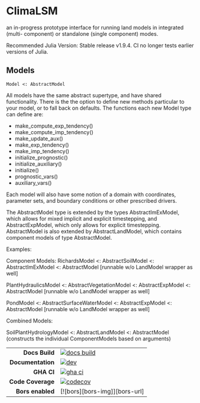 # ClimaLSM
an in-progress prototype interface for running land models in integrated (multi-
component) or standalone (single component) modes.

Recommended Julia Version: Stable release v1.9.4. CI no longer tests earlier
versions of Julia.

## Models
```
Model <: AbstractModel
```

All models have the same abstract supertype, and have shared functionality.
There is the the option to define new methods particular to your model, or to
fall back on defaults. The functions each new Model type can define are:
- make_compute_exp_tendency()
- make_compute_imp_tendency()
- make_update_aux()
- make_exp_tendency()
- make_imp_tendency()
- initialize_prognostic()
- initialize_auxiliary()
- initialize()
- prognostic_vars()
- auxiliary_vars()

Each model will also have some notion of a domain with coordinates, parameter sets,
and boundary conditions or other prescribed drivers.

The AbstractModel type is extended by the types AbstractImExModel, which allows for
mixed implicit and explicit timestepping, and AbstractExpModel, which only allows
for explicit timestepping.
AbstractModel is also extended by AbstractLandModel, which contains component
models of type AbstractModel.

Examples:

Component Models:
RichardsModel <: AbstractSoilModel <: AbstractImExModel <: AbstractModel [runnable w/o LandModel wrapper as well]

PlantHydraulicsModel <: AbstractVegetationModel <: AbstractExpModel <: AbstractModel  [runnable w/o LandModel wrapper as well]

PondModel <: AbstractSurfaceWaterModel  <: AbstractExpModel <: AbstractModel  [runnable w/o LandModel wrapper as well]

Combined Models:

SoilPlantHydrologyModel <: AbstractLandModel <: AbstractModel (constructs the individual ComponentModels based on arguments)

|||
|---------------------:|:----------------------------------------------|
| **Docs Build**       | [![docs build][docs-bld-img]][docs-bld-url]   |
| **Documentation**    | [![dev][docs-dev-img]][docs-dev-url]          |
| **GHA CI**           | [![gha ci][gha-ci-img]][gha-ci-url]           |
| **Code Coverage**    | [![codecov][codecov-img]][codecov-url]        |
| **Bors enabled**     | [![bors][bors-img]][bors-url]                 |

[docs-bld-img]: https://github.com/CliMA/ClimaLSM.jl/actions/workflows/docs.yml/badge.svg
[docs-bld-url]: https://github.com/CliMA/ClimaLSM.jl/actions/workflows/docs.yml

[docs-dev-img]: https://img.shields.io/badge/docs-dev-blue.svg
[docs-dev-url]: https://CliMA.github.io/ClimaLSM.jl/dev/

[gha-ci-img]: https://github.com/CliMA/ClimaLSM.jl/actions/workflows/ci.yml/badge.svg
[gha-ci-url]: https://github.com/CliMA/ClimaLSM.jl/actions/workflows/ci.yml

[codecov-img]: https://codecov.io/gh/CliMA/ClimaLSM.jl/branch/main/graph/badge.svg
[codecov-url]: https://codecov.io/gh/CliMA/ClimaLSM.jl
